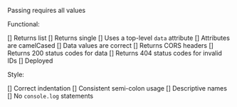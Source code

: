 Passing requires all values

Functional:

[] Returns list
[] Returns single
[] Uses a top-level `data` attribute
[] Attributes are camelCased
[] Data values are correct
[] Returns CORS headers
[] Returns 200 status codes for data
[] Returns 404 status codes for invalid IDs
[] Deployed

Style:

[] Correct indentation
[] Consistent semi-colon usage
[] Descriptive names
[] No `console.log` statements
